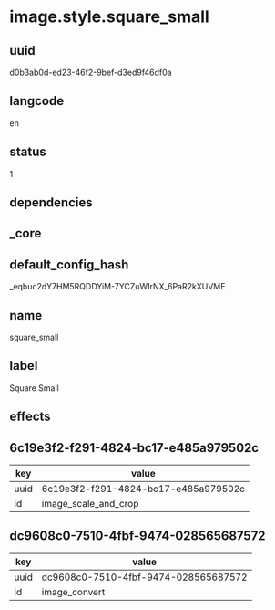 # image.style.square_small

## uuid
d0b3ab0d-ed23-46f2-9bef-d3ed9f46df0a

## langcode
en

## status
1

## dependencies


## _core

## default_config_hash
_eqbuc2dY7HM5RQDDYiM-7YCZuWIrNX_6PaR2kXUVME

## name
square_small

## label
Square Small

## effects

## 6c19e3f2-f291-4824-bc17-e485a979502c
|key|value|
|-|-|
|uuid|6c19e3f2-f291-4824-bc17-e485a979502c|
|id|image_scale_and_crop|


## dc9608c0-7510-4fbf-9474-028565687572
|key|value|
|-|-|
|uuid|dc9608c0-7510-4fbf-9474-028565687572|
|id|image_convert|

